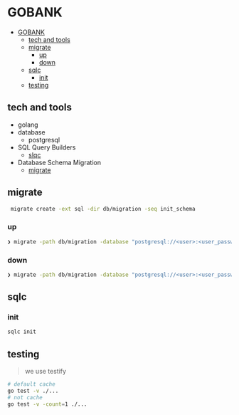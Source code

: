 # GOBANK

<!--toc:start-->

- [GOBANK](#gobank)
  - [tech and tools](#tech-and-tools)
  - [migrate](#migrate)
    - [up](#up)
    - [down](#down)
  - [sqlc](#sqlc)
    - [init](#init)
  - [testing](#testing)
  <!--toc:end-->

## tech and tools

- golang
- database
  - postgresql
- SQL Query Builders
  - [slqc](https://github.com/sqlc-dev/sqlc)
- Database Schema Migration
  - [migrate](https://github.com/golang-migrate/migrate)

## migrate

```bash
 migrate create -ext sql -dir db/migration -seq init_schema
```

### up

```bash
❯ migrate -path db/migration -database "postgresql://<user>:<user_password>@localhost:5432/<db_name>?sslmode=disable" --verbose up
```

### down

```bash
❯ migrate -path db/migration -database "postgresql://<user>:<user_password>@localhost:5432/<db_name>?sslmode=disable" --verbose down
```

## sqlc

### init

```bash
sqlc init
```

## testing

> we use testify

```bash
# default cache
go test -v ./...
# not cache
go test -v -count=1 ./...
```
